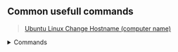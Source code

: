 ## Common usefull commands
> [Ubuntu Linux Change Hostname (computer name)](https://www.cyberciti.biz/faq/ubuntu-change-hostname-command/)

<details>
<summary>Commands</summary>
  
```
:~$ hostname
:~$ hostnamectl

# with reboot
sudo nano /etc/hostname
sudo nano /etc/hosts
sudo reboot

# without reboot
sudo hostname new-server-name-here
sudo nano /etc/hostname
sudo nano /etc/hosts

# via hostnamectl
hostnamectl set-hostname viveks-laptop


```
</details>
